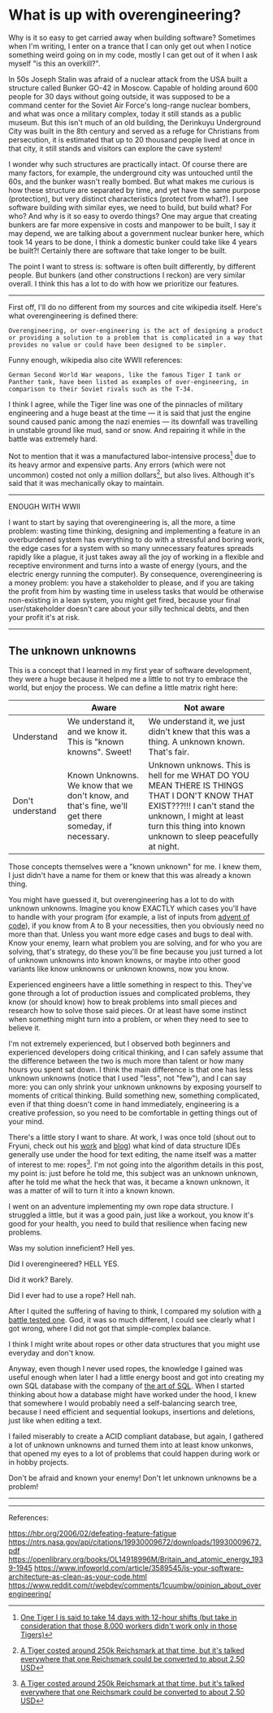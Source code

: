 # What is up with overengineering?

Why is it so easy to get carried away when building software? Sometimes when I'm writing, I enter on a trance that I can
only get out when I notice something weird going on in my code, mostly I can get out of it when I ask myself "is this an
overkill?".

In 50s Joseph Stalin was afraid of a nuclear attack from the USA built a structure called Bunker GO-42 in Moscow.
Capable of holding around 600 people for 30 days without going outside, it was supposed to be a command center for the
Soviet Air Force's long-range nuclear bombers, and what was once a military complex, today it still stands as a public
museum. But this isn't much of an old building, the Derinkuyu Underground City was built in the 8th century and served
as a refuge for Christians from persecution, it is estimated that up to 20 thousand people lived at once in that city,
it still stands and visitors can explore the cave system!

I wonder why such structures are practically intact. Of course there are many factors, for example, the underground city
was untouched until the 60s, and the bunker wasn't really bombed. But what makes me curious is how these structure are
separated by time, and yet have the same purpose (protection), but very distinct characteristics (protect from what?). I
see software building with similar eyes, we need to build, but build what? For who? And why is it so easy to overdo
things? One may argue that creating bunkers are far more expensive in costs and manpower to be built, I say it may
depend, we are talking about a government nuclear bunker here, which took 14 years to be done, I think a domestic bunker
could take like 4 years be built?! Certainly there are software that take longer to be built.

The point I want to stress is: software is often built differently, by different people. But bunkers (and other
constructions I reckon) are very similar overall. I think this has a lot to do with how we prioritize our features.

---

First off, I'll do no different from my sources and cite wikipedia itself. Here's what overengineering is defined there:

```
Overengineering, or over-engineering is the act of designing a product or providing a solution to a problem that is complicated in a way that provides no value or could have been designed to be simpler.
```

Funny enough, wikipedia also cite WWII references:

```
German Second World War weapons, like the famous Tiger I tank or Panther tank, have been listed as examples of over-engineering, in comparison to their Soviet rivals such as the T-34.
```

I think I agree, while the Tiger line was one of the pinnacles of military engineering and a huge beast at the time — it
is said that just the engine sound caused panic among the nazi enemies — its downfall was travelling in unstable ground
like mud, sand or snow. And repairing it while in the battle was extremely hard.

Not to mention that it was a manufactured labor-intensive process[^2] due to its heavy armor and expensive parts. Any
errors (which were not uncommon) costed not only a million dollars[^3], but also lives. Although it's said that it was
mechanically okay to maintain.

---

ENOUGH WITH WWII

I want to start by saying that overengineering is, all the more, a time problem: wasting time thinking, designing and
implementing a feature in an overburdened system has everything to do with a stressful and boring work, the edge cases
for a system with so many unnecessary features spreads rapidly like a plague, it just takes away all the joy of working
in a flexible and receptive environment and turns into a waste of energy (yours, and the electric energy running the
computer). By consequence, overengineering is a money problem: you have a stakeholder to please, and if you are taking
the profit from him by wasting time in useless tasks that would be otherwise non-existing in a lean system, you might
get fired, because your final user/stakeholder doesn't care about your silly technical debts, and then your profit it's
at risk.

---

## The unknown unknowns

This is a concept that I learned in my first year of software development, they were a huge because it helped me a
little to not try to embrace the world, but enjoy the process. We can define a little matrix right here:

|                  | Aware                                                                                               | Not aware                                                                                                                                                                                                             |
|------------------|-----------------------------------------------------------------------------------------------------|-----------------------------------------------------------------------------------------------------------------------------------------------------------------------------------------------------------------------|
| Understand       | We understand it, and we know it. This is "known knowns". Sweet!                                    | We understand it, we just didn't knew that this was a thing. A unknown known. That's fair.                                                                                                                            |
| Don't understand | Known Unknowns. We know that we don't know, and that's fine, we'll get there someday, if necessary. | Unknown unknows. This is hell for me WHAT DO YOU MEAN THERE IS THINGS THAT I DON'T KNOW THAT EXIST???!!! I can't stand the unknown, I might at least turn this thing into known unknown to sleep peacefully at night. |

Those concepts themselves were a "known unknown" for me. I knew them, I just didn't have a name for them or knew that
this was already a known thing.

You might have guessed it, but overengineering has a lot to do with unknown unknowns. Imagine you know EXACTLY which cases you'll have to handle with your program (for example, a list of inputs from [advent of code](https://adventofcode.com)), if you know from A to B your necessities, then you obviously need no more than that. Unless you want more edge cases and bugs to deal with. Know your enemy, learn what problem you are solving, and for who you are solving, that's strategy, do these you'll be fine because you just turned a lot of unknown unknowns into known knowns, or maybe into other good variants like know unknowns or unknown knowns, now you know.

Experienced engineers have a little something in respect to this. They've gone through a lot of production issues and complicated problems, they know (or should know) how to break problems into small pieces and research how to solve those said pieces. Or at least have some instinct when something might turn into a problem, or when they need to see to believe it.

I'm not extremely experienced, but I observed both beginners and experienced developers doing critical thinking, and I can safely assume that the difference between the two is much more than talent or how many hours you spent sat down. I think the main difference is that one has less unknown unknowns (notice that I used "less", not "few"), and I can say more: you can only shrink your unknown unknowns by exposing yourself to moments of critical thinking. Build something new, something complicated, even if that thing doesn't come in hand immediately, engineering is a creative profession, so you need to be comfortable in getting things out of your mind.

There's a little story I want to share. At work, I was once told (shout out to Fryuni, check out his [work](https://github.com/fryuni) and [blog](https://fryuni.dev/)) what kind of data structure IDEs generally use under the hood for text editing, the name itself was a matter of interest to me: ropes[^4]. I'm not going into the algorithm details in this post, my point is: just before he told me, this subject was an unknown unknown, after he told me what the heck that was, it became a known unknown, it was a matter of will to turn it into a known known.

I went on an adventure implementing my own rope data structure. I struggled a little, but it was a good pain, just like a workout, you know it's good for your health, you need to build that resilience when facing new problems. 

Was my solution inneficient? Hell yes. 

Did I overengineered? HELL YES. 

Did it work? Barely.

Did I ever had to use a rope? Hell nah.

After I quited the suffering of having to think, I compared my solution with [a battle tested one](https://github.com/zyedidia/rope/blob/master/rope.go). God, it was so much different, I could see clearly what I got wrong, where I did not got that simple-complex balance.

I think I might write about ropes or other data structures that you might use everyday and don't know.

Anyway, even though I never used ropes, the knowledge I gained was useful enough when later I had a little energy boost and got into creating my own SQL database with the company of [the art of SQL](https://www.amazon.com.br/Art-SQL-Stephane-Faroult/dp/0596008945). When I started thinking about how a database might have worked under the hood, I knew that somewhere I would probably need a self-balancing search tree, because I need efficient and sequential lookups, insertions and deletions, just like when editing a text.

I failed miserably to create a ACID compliant database, but again, I gathered a lot of unknown unknowns and turned them into at least know unkonws, that opened my eyes to a lot of problems that could happen during work or in hobby projects.

Don't be afraid and known your enemy! Don't let unknown unknowns be a problem!

---





---

[^1]: [Göbekli Tepe is a sanctuary dated around 9600–7000 BCE, when the last Ice Age was ending!](https://en.wikipedia.org/wiki/Doln%C3%AD_V%C4%9Bstonice#:~:text=a%20small%20settlement%20of%20mammoth%20hunters%20consisting%20of%20huts%20built%20with%20rocks%20and%20mammoth%20bones%20was%20founded%20on%20the%20site%20of%20what%20is%20now%20Doln%C3%AD%20V%C4%9Bstonice)

[^2]: [One Tiger I is said to take 14 days with 12-hour shifts (but take in consideration that those 8.000 workers didn't work only in those Tigers)](https://tankmuseum.org/article/building-a-tiger-tank/#:~:text=They%20worked%20in%20two%2012%20hour%20shifts%2C%20with%20the%20night%20shift%20up%20to%2050%25%20less%20productive%20than%20the%20day%20shift)

[^3]: [A Tiger costed around 250k Reichsmark at that time, but it's talked everywhere that one Reichsmark could be converted to about 2.50 USD](https://tanks-encyclopedia.com/ww2/germany/panzer-vi_tiger.php#:~:text=Each%20Tiger%20was%20calculated%20to%20cost%20RM250%2C800%20(Reichsmarks)%20to%20build%20compared%20to%20just%20RM117%2C100%20for%20a%20Panther%20and%20RM103%2C462%20for%20a%20Panzer%20IV.)

[^4]: [A Tiger costed around 250k Reichsmark at that time, but it's talked everywhere that one Reichsmark could be converted to about 2.50 USD](https://tanks-encyclopedia.com/ww2/germany/panzer-vi_tiger.php#:~:text=Each%20Tiger%20was%20calculated%20to%20cost%20RM250%2C800%20(Reichsmarks)%20to%20build%20compared%20to%20just%20RM117%2C100%20for%20a%20Panther%20and%20RM103%2C462%20for%20a%20Panzer%20IV.)

References:

https://hbr.org/2006/02/defeating-feature-fatigue
https://ntrs.nasa.gov/api/citations/19930009672/downloads/19930009672.pdf
https://openlibrary.org/books/OL14918996M/Britain_and_atomic_energy_1939-1945
https://www.infoworld.com/article/3589545/is-your-software-architecture-as-clean-as-your-code.html
https://www.reddit.com/r/webdev/comments/1cuumbw/opinion_about_overengineering/
